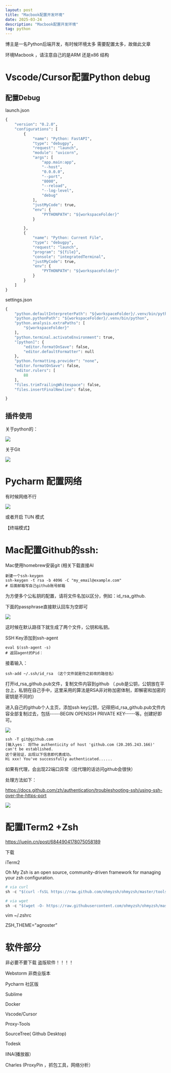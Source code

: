 ```yaml
---
layout: post
title: "Macbook配置开发环境"
date: 2025-03-24
description: "Macbook配置开发环境"
tag: python
---
```


博主是一名Python后端开发，有时候环境太多 需要配置太多，故做此文章

环境Macbook ，请注意自己的是ARM 还是x86 结构

# Vscode/Cursor配置Python debug

## 配置Debug

launch.json

```python
{
    "version": "0.2.0",
    "configurations": [
        {
            "name": "Python: FastAPI",
            "type": "debugpy",
            "request": "launch",
            "module": "uvicorn",
            "args": [
                "app.main:app",
                "--host",
                "0.0.0.0",
                "--port",
                "8000",
                "--reload",
                "--log-level",
                "debug"
            ],
            "justMyCode": true,
            "env": {
                "PYTHONPATH": "${workspaceFolder}"
            }

        },
        {
            "name": "Python: Current File",
            "type": "debugpy",
            "request": "launch",
            "program": "${file}",
            "console": "integratedTerminal",
            "justMyCode": true,
            "env": {
                "PYTHONPATH": "${workspaceFolder}"
            }
        }
    ]
}

```

settings.json

```python
{
    "python.defaultInterpreterPath": "${workspaceFolder}/.venv/bin/python",
    "python.pythonPath": "${workspaceFolder}/.venv/bin/python",
    "python.analysis.extraPaths": [
        "${workspaceFolder}"
    ],
    "python.terminal.activateEnvironment": true,
    "[python]": {
        "editor.formatOnSave": false,
        "editor.defaultFormatter": null
    },
    "python.formatting.provider": "none",
    "editor.formatOnSave": false,
    "editor.rulers": [
        88
    ],
    "files.trimTrailingWhitespace": false,
    "files.insertFinalNewline": false,

}

```

## 插件使用

关于python的： 

![](https://cdn.jsdelivr.net/gh/jacinli/image-hosting@main/notes/20250413221735497.png)

关于Git

![](https://cdn.jsdelivr.net/gh/jacinli/image-hosting@main/notes/20250413221832199.png)

# Pycharm 配置网络

有时候网络不行

![](https://cdn.jsdelivr.net/gh/jacinli/image-hosting@main/notes/20250413222353169.png)

或者开启 TUN 模式

【终端模式】

# Mac配置Github的ssh:

Mac使用homebrew安装git (相关下载直接AI

```
新建一个ssh-keygen
ssh-keygen -t rsa -b 4096 -C "my_email@example.com"
# 后面邮箱写自己github账号邮箱

```

为方便多个公私钥的配置，请将文件名加以区分，例如：id_rsa_github.

下面的passphrase直接默认回车为空即可

![](https://cdn.jsdelivr.net/gh/jacinli/image-hosting@main/notes/20250413223016551.png)

这时候在默认路径下就生成了两个文件，公钥和私钥。

SSH Key添加到ssh-agent

```
eval $(ssh-agent -s)
# 返回agent的Pid：

```

接着输入：

```
ssh-add ~/.ssh/id_rsa （这个文件就是你之前改的路径名）

```

打开id_rsa_github.pub文件，复制文件内容到github  （.pub是公钥，公钥放在平台上，私钥在自己手中，这里采用的算法是RSA非对称加密体制，即解密和加密的密钥是不同的）

进入自己的github个人主页，添加ssh key公钥，记得把id_rsa_github.pub文件内容全部复制过去，包括-----BEGIN OPENSSH PRIVATE KEY-----等。创建好即可。

![](https://cdn.jsdelivr.net/gh/jacinli/image-hosting@main/notes/20250413223107949.png)

```
ssh -T git@github.com
[输入yes： 将The authenticity of host 'github.com (20.205.243.166)' can't be established.
这个是验证，出现以下信息即代表成功。
Hi xxx! You've successfully authenticated......

```

如果有代理，会出现22端口异常（挂代理的话访问github会很快）

处理方法如下：

https://docs.github.com/zh/authentication/troubleshooting-ssh/using-ssh-over-the-https-port

![](https://cdn.jsdelivr.net/gh/jacinli/image-hosting@main/notes/20250413223143780.png)

# 配置ITerm2 +Zsh

https://juejin.cn/post/6844904178075058189

下载

iTerm2

Oh My Zsh is an open source, community-driven framework for managing your zsh configuration.

```python
# via curl
sh -c "$(curl -fsSL https://raw.github.com/ohmyzsh/ohmyzsh/master/tools/install.sh)"

# via wget
sh -c "$(wget -O- https://raw.githubusercontent.com/ohmyzsh/ohmyzsh/master/tools/install.sh)"

```

vim ~/.zshrc

ZSH_THEME="agnoster”

# 软件部分

非必要不要下载 盗版软件！！！！

Webstorm 非商业版本

Pycharm 社区版

Sublime

Docker

Vscode/Cursor

Proxy-Tools

SourceTree( Github Desktop)

Todesk

IINA(播放器）

Charles (ProxyPin ，抓包工具，网络分析）